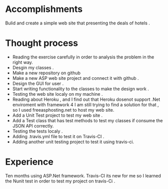 # Accomplishments 
Bulid and create a simple web site that presenting the deals of hotels . 

# Thought process 
- Reading the exercise carefully in order to analysis the problem in the right way.
- Desgin my classes .
- Make a new repository on github 
- Make a new ASP web site project and connect it with github . 
- Design the GUI for user .
- Start writing functionality to the classes to make the design work . 
- Testing the web site localy on my machine . 
- Reading about Heroku , and I find out that Heroku dosenot support .Net enviroment with framework 4 I am still trying to find a solution for that , so I used freeasphosting.net to host my web site.
- Add a Unit Test project to test my web site .
- Add a Test class that has test methods to test my classes if consume the JSON API correctly.
- Testing the tests localy .
- Adding .travis.yml file to test it on Travis-CI . 
- Adding another unit testing project to test it using travis-ci.

# Experience 
Ten months using ASP.Net framework.
Travis-CI its new for me so I learned the Nunit test in order to test my project on travis-Ci . 

